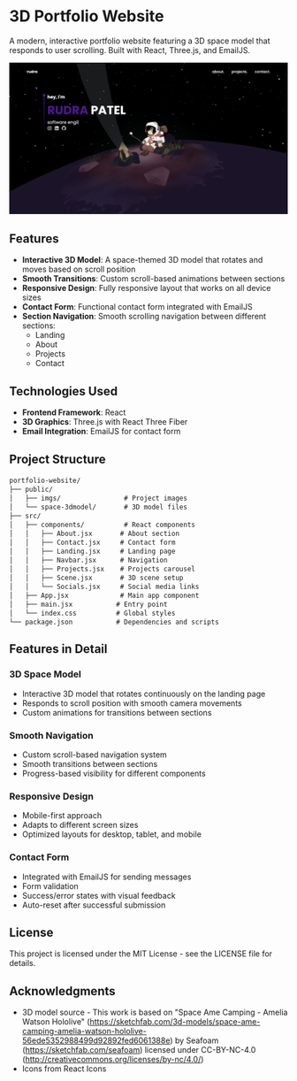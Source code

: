 # 3D Portfolio Website

A modern, interactive portfolio website featuring a 3D space model that responds to user scrolling. Built with React, Three.js, and EmailJS.

![Portfolio Preview](public/imgs/portfolio-website-screenshot.png)

## Features

- **Interactive 3D Model**: A space-themed 3D model that rotates and moves based on scroll position
- **Smooth Transitions**: Custom scroll-based animations between sections
- **Responsive Design**: Fully responsive layout that works on all device sizes
- **Contact Form**: Functional contact form integrated with EmailJS
- **Section Navigation**: Smooth scrolling navigation between different sections:
  - Landing
  - About
  - Projects
  - Contact

## Technologies Used

- **Frontend Framework**: React
- **3D Graphics**: Three.js with React Three Fiber
- **Email Integration**: EmailJS for contact form

## Project Structure

```
portfolio-website/
├── public/
│   ├── imgs/                # Project images
│   └── space-3dmodel/       # 3D model files
├── src/
│   ├── components/          # React components
│   │   ├── About.jsx       # About section
│   │   ├── Contact.jsx     # Contact form
│   │   ├── Landing.jsx     # Landing page
│   │   ├── Navbar.jsx      # Navigation
│   │   ├── Projects.jsx    # Projects carousel
│   │   ├── Scene.jsx       # 3D scene setup
│   │   └── Socials.jsx     # Social media links
│   ├── App.jsx             # Main app component
│   ├── main.jsx           # Entry point
│   └── index.css          # Global styles
└── package.json           # Dependencies and scripts
```

## Features in Detail

### 3D Space Model
- Interactive 3D model that rotates continuously on the landing page
- Responds to scroll position with smooth camera movements
- Custom animations for transitions between sections

### Smooth Navigation
- Custom scroll-based navigation system
- Smooth transitions between sections
- Progress-based visibility for different components

### Responsive Design
- Mobile-first approach
- Adapts to different screen sizes
- Optimized layouts for desktop, tablet, and mobile

### Contact Form
- Integrated with EmailJS for sending messages
- Form validation
- Success/error states with visual feedback
- Auto-reset after successful submission

## License

This project is licensed under the MIT License - see the LICENSE file for details.

## Acknowledgments

- 3D model source - This work is based on "Space Ame Camping - Amelia Watson Hololive" (https://sketchfab.com/3d-models/space-ame-camping-amelia-watson-hololive-56ede5352988499d92892fed6061388e) by Seafoam (https://sketchfab.com/seafoam) licensed under CC-BY-NC-4.0 (http://creativecommons.org/licenses/by-nc/4.0/)
- Icons from React Icons
